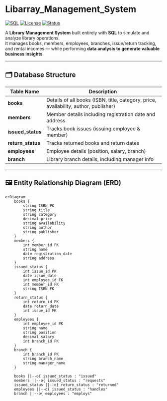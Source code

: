 # Libarray_Management_System


[![SQL](https://img.shields.io/badge/SQL-PostgreSQL-blue)](https://www.postgresql.org/)
[![License](https://img.shields.io/badge/license-MIT-green.svg)](LICENSE)
[![Status](https://img.shields.io/badge/status-Completed-success)]()

A **Library Management System** built entirely with **SQL** to simulate and analyze library operations.  
It manages books, members, employees, branches, issue/return tracking, and rental incomes — while performing **data analysis to generate valuable business insights**.

---

## 🗂 Database Structure

| Table Name       | Description |
|------------------|-------------|
| **books**        | Details of all books (ISBN, title, category, price, availability, author, publisher) |
| **members**      | Member details including registration date and address |
| **issued_status**| Tracks book issues (issuing employee & member) |
| **return_status**| Tracks returned books and return dates |
| **employees**    | Employee details (position, salary, branch) |
| **branch**       | Library branch details, including manager info |

---

## 🖼 Entity Relationship Diagram (ERD)

```mermaid
erDiagram
    books {
        string ISBN PK
        string title
        string category
        decimal price
        string availability
        string author
        string publisher
    }
    members {
        int member_id PK
        string name
        date registration_date
        string address
    }
    issued_status {
        int issue_id PK
        date issue_date
        int employee_id FK
        int member_id FK
        string ISBN FK
    }
    return_status {
        int return_id PK
        date return_date
        int issue_id FK
    }
    employees {
        int employee_id PK
        string name
        string position
        decimal salary
        int branch_id FK
    }
    branch {
        int branch_id PK
        string branch_name
        string manager_name
    }

    books ||--o{ issued_status : "issued"
    members ||--o{ issued_status : "requests"
    issued_status ||--o{ return_status : "returned"
    employees ||--o{ issued_status : "handles"
    branch ||--o{ employees : "employs"
